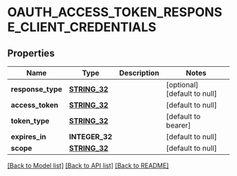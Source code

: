 # OAUTH_ACCESS_TOKEN_RESPONSE_CLIENT_CREDENTIALS

## Properties
Name | Type | Description | Notes
------------ | ------------- | ------------- | -------------
**response_type** | [**STRING_32**](STRING_32.md) |  | [optional] [default to null]
**access_token** | [**STRING_32**](STRING_32.md) |  | [default to null]
**token_type** | [**STRING_32**](STRING_32.md) |  | [default to bearer]
**expires_in** | **INTEGER_32** |  | [default to null]
**scope** | [**STRING_32**](STRING_32.md) |  | [default to null]

[[Back to Model list]](../README.md#documentation-for-models) [[Back to API list]](../README.md#documentation-for-api-endpoints) [[Back to README]](../README.md)


